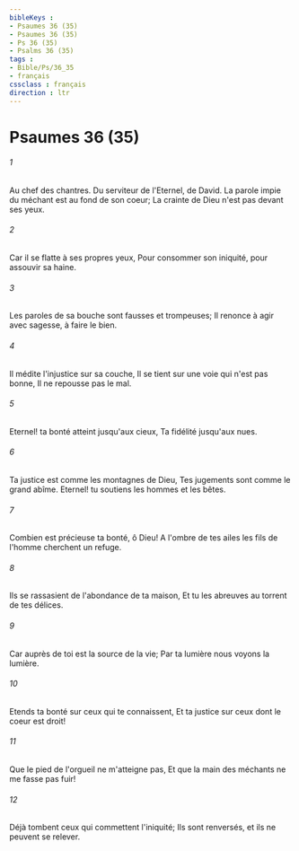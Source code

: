 ```yaml
---
bibleKeys : 
- Psaumes 36 (35)
- Psaumes 36 (35)
- Ps 36 (35)
- Psalms 36 (35)
tags : 
- Bible/Ps/36_35
- français
cssclass : français
direction : ltr
---
```


# Psaumes 36 (35)

###### 1
Au chef des chantres. Du serviteur de l'Eternel, de David. La parole impie du méchant est au fond de son coeur; La crainte de Dieu n'est pas devant ses yeux.
###### 2
Car il se flatte à ses propres yeux, Pour consommer son iniquité, pour assouvir sa haine.
###### 3
Les paroles de sa bouche sont fausses et trompeuses; Il renonce à agir avec sagesse, à faire le bien.
###### 4
Il médite l'injustice sur sa couche, Il se tient sur une voie qui n'est pas bonne, Il ne repousse pas le mal.
###### 5
Eternel! ta bonté atteint jusqu'aux cieux, Ta fidélité jusqu'aux nues.
###### 6
Ta justice est comme les montagnes de Dieu, Tes jugements sont comme le grand abîme. Eternel! tu soutiens les hommes et les bêtes.
###### 7
Combien est précieuse ta bonté, ô Dieu! A l'ombre de tes ailes les fils de l'homme cherchent un refuge.
###### 8
Ils se rassasient de l'abondance de ta maison, Et tu les abreuves au torrent de tes délices.
###### 9
Car auprès de toi est la source de la vie; Par ta lumière nous voyons la lumière.
###### 10
Etends ta bonté sur ceux qui te connaissent, Et ta justice sur ceux dont le coeur est droit!
###### 11
Que le pied de l'orgueil ne m'atteigne pas, Et que la main des méchants ne me fasse pas fuir!
###### 12
Déjà tombent ceux qui commettent l'iniquité; Ils sont renversés, et ils ne peuvent se relever.
